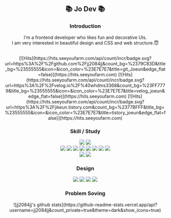<h2 align="center">📚 Jo Dev 📚</h2>

<h3 align="center">Introduction</h3>

<p align="center">
 I'm a frontend developer who likes fun and decorative UIs.  <br />
 I am very interested in beautiful design and CSS and web structure.😇 <br /><br />
</p>

<div align="center">
[![Hits](https://hits.seeyoufarm.com/api/count/incr/badge.svg?url=https%3A%2F%2Fgithub.com%2Fjj2084jj&count_bg=%2379C83D&title_bg=%23555555&icon=&icon_color=%23E7E7E7&title=git_Joeun&edge_flat=false)](https://hits.seeyoufarm.com) [![Hits](https://hits.seeyoufarm.com/api/count/incr/badge.svg?url=https%3A%2F%2Fvelog.io%2F%40whdms3368&count_bg=%23FF7779&title_bg=%23555555&icon=&icon_color=%23E7E7E7&title=velog_joeun&edge_flat=false)](https://hits.seeyoufarm.com) [![Hits](https://hits.seeyoufarm.com/api/count/incr/badge.svg?url=https%3A%2F%2Fjikeun.tistory.com&count_bg=%2377BFFF&title_bg=%23555555&icon=&icon_color=%23E7E7E7&title=tistory_joeun&edge_flat=false)](https://hits.seeyoufarm.com)
</div>
 

 
<!-- ![header](https://capsule-render.vercel.app/api?type=wave&color=auto&height=300&section=header&text=joeun-like&fontSize=90) -->


<h3 align="center">Skill / Study</h3>

<p align="center">
<img src="https://img.shields.io/badge/Css-1572B6?style=flat-square&logo=Css&logoColor=white"/> <img src="https://img.shields.io/badge/Html-E34F26?style=flat-square&logo=Html&logoColor=white"/> <br />
<img src="https://img.shields.io/badge/Firebase-FFCA28?style=flat-square&logo=Firebase&logoColor=white"/> <img src="https://img.shields.io/badge/Nuxt.js-00DC82?style=flat-square&logo=Nuxt.js&logoColor=white"/>  <img src="https://img.shields.io/badge/CreateReactApp-09D3AC?style=flat-square&logo=CreateReactApp&logoColor=white"/> <img src="https://img.shields.io/badge/React-61DAFB?style=flat-square&logo=React&logoColor=white"/> <img src="https://img.shields.io/badge/Javascript-F7DF1E?style=flat-square&logo=Javascript&logoColor=white"/> <img src="https://img.shields.io/badge/TypeScript-3178C6?style=flat-square&logo=TypeScript&logoColor=white"/> <img src="https://img.shields.io/badge/ReactQuery-FF4154?style=flat-square&logo=ReactQuery&logoColor=white"/> <img src="https://img.shields.io/badge/Next.js-000000?style=flat-square&logo=Next.js&logoColor=white"/> <br />
<img src="https://img.shields.io/badge/Vue.js-4FC08D?style=flat-square&logo=Vue.js&logoColor=white"/> <img src="https://img.shields.io/badge/Vuetify-1867C0?style=flat-square&logo=Vuetify&logoColor=white"/>  
</p>

<h3 align="center">Design</h3>
<p align="center">
 <img src="https://img.shields.io/badge/AdobeIllustrator-FF9A00?style=flat-square&logo=AdobeIllustrator&logoColor=white"/> <img src="https://img.shields.io/badge/Photoshop-31A8FF?style=flat-square&logo=AdobePhotoshop&logoColor=white"/> <img src="https://img.shields.io/badge/Figma-F24E1E?style=flat-square&logo=Figma&logoColor=white"/> <img src="https://img.shields.io/badge/AntDesign-0170FE?style=flat-square&logo=AntDesign&logoColor=white"/>
</p>

<h3 align="center">Problem Soving</h3>

<p align="center">
![jj2084jj's github stats](https://github-readme-stats.vercel.app/api?username=jj2084jj&count_private=true&theme=dark&show_icons=true)
</p>
 
</p>
<!--
**jj2084jj/jj2084jj** is a ✨ _special_ ✨ repository because its `README.md` (this file) appears on your GitHub profile.

Here are some ideas to get you started:

- 🔭 I’m currently working on ...
- 🌱 I’m currently learning ...
- 👯 I’m looking to collaborate on ...
- 🤔 I’m looking for help with ...
- 💬 Ask me about ...
- 📫 How to reach me: ...
- 😄 Pronouns: ...
- ⚡ Fun fact: ...
-->
